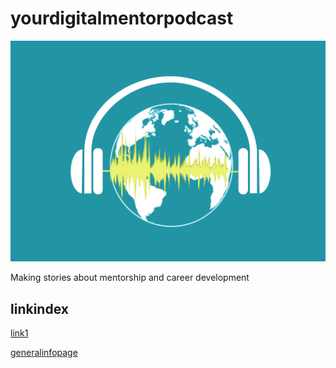 
# yourdigitalmentorpodcast

![podcastlogo](logos/leadingImageV2_FinalSmall2.png)

Making stories about mentorship and career development

## linkindex

[link1](pasteurlhere)

[generalinfopage](generalinfo.md)
